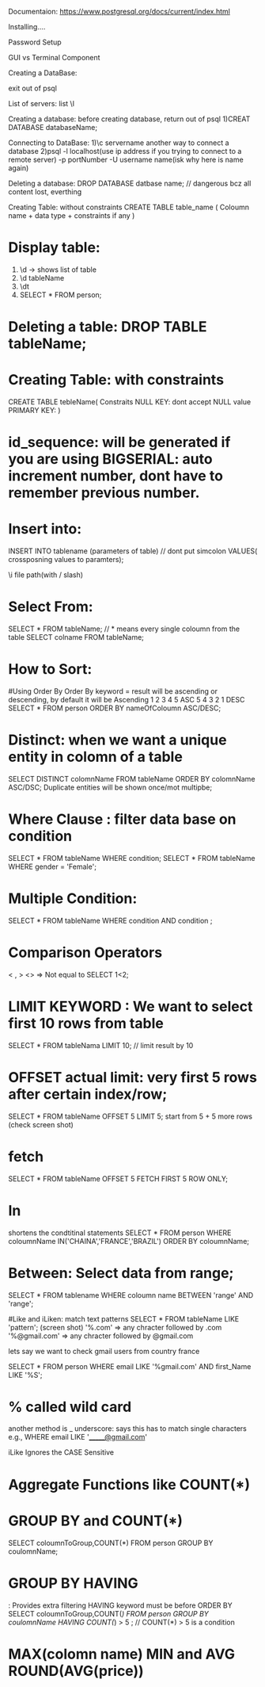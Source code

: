 Documentaion: https://www.postgresql.org/docs/current/index.html


Installing....

Password Setup

GUI vs Terminal Component

Creating a DataBase:

exit out of psql



List of servers: list \l

Creating a database: 
before creating database, return out of psql
1)CREAT DATABASE databaseName; 


Connecting to DataBase: 
1)\c servername
another way to connect a database
2)psql -l localhost(use ip address if you trying to connect to a remote server) -p portNumber -U username name(isk why here is name again)

Deleting a database:
DROP DATABASE datbase name;   //  dangerous bcz all content lost, everthing

Creating Table: without constraints 
CREATE TABLE table_name ( 
	Coloumn name + data type + constraints if any
)

# Display table:
1) \d -> shows list of table
2) \d tableName
3) \dt 
4) SELECT * FROM person;


# Deleting a table: DROP TABLE tableName;

# Creating Table: with constraints 
CREATE TABLE tebleName(
Constraits 
NULL KEY: dont accept NULL value
PRIMARY KEY:
)

# id_sequence: will be generated if you are using BIGSERIAL: auto increment number, dont have to remember previous number.


# Insert into:
INSERT INTO tablename (parameters of table) // dont put simcolon
VALUES( crossposning values to paramters);



\i file path(with / slash)



# Select From:
SELECT * FROM tableName;     // * means every single coloumn from the table
SELECT colname FROM tableName;



# How to Sort:
#Using Order By
	Order By keyword = result will be ascending or descending, by default it will be Ascending
1 2 3 4 5 ASC
5 4 3 2 1 DESC
SELECT * FROM person ORDER BY nameOfColoumn ASC/DESC;



# Distinct: when we want a unique entity in colomn of a table
SELECT DISTINCT colomnName FROM tableName ORDER BY colomnName ASC/DSC;
Duplicate entities will be shown once/mot multipbe;



# Where Clause : filter data base on condition
SELECT * FROM tableName WHERE condition;
SELECT * FROM tableName WHERE gender = 'Female';

# Multiple Condition:
SELECT * FROM tableName WHERE condition AND condition ;




# Comparison Operators 
< , > 
<> => Not equal to 
SELECT 1<2;

# LIMIT KEYWORD : We want to select first 10 rows from table
SELECT * FROM tableNama LIMIT 10; // limit result by 10

# OFFSET actual limit: very first 5 rows after certain index/row;
SELECT * FROM tableName OFFSET 5 LIMIT 5; 
start from 5 + 5 more rows (check screen shot)

# fetch 
SELECT * FROM tableName OFFSET 5 FETCH FIRST 5 ROW ONLY;

# In
shortens the condtitinal statements 
SELECT * FROM person WHERE coloumnName IN('CHAINA','FRANCE','BRAZIL')
ORDER BY coloumnName;

# Between: Select data from range;
SELECT * FROM tablename WHERE coloumn name BETWEEN 'range' AND 'range';

#Like and iLiken: match text patterns
SELECT * FROM tableName LIKE 'pattern'; (screen shot)
'%.com' => any chracter followed by .com
'%@gmail.com' => any chracter followed by @gmail.com

lets say we want to check gmail users from country france

SELECT * FROM person WHERE email LIKE '%gmail.com' AND first_Name LIKE '%S';

# % called wild card

another method is _ underscore: says this has to match single characters 
e.g., 
WHERE email LIKE '_____@gmail.com'

iLike Ignores the CASE Sensitive

# Aggregate Functions like COUNT(*)


# GROUP BY and COUNT(*)

SELECT coloumnToGroup,COUNT(*) FROM person GROUP BY coulomnName;

# GROUP BY HAVING
: Provides extra filtering 
HAVING keyword must be before ORDER BY
SELECT coloumnToGroup,COUNT(*) FROM person GROUP BY coulomnName HAVING COUNT(*) > 5 ;  // COUNT(*) > 5 is a condition

# MAX(colomn name) MIN and AVG ROUND(AVG(price))






